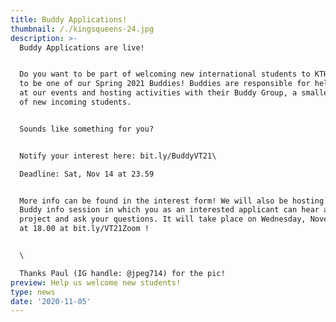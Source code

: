 ```yaml
---
title: Buddy Applications!
thumbnail: /./kingsqueens-24.jpg
description: >-
  Buddy Applications are live! 


  Do you want to be part of welcoming new international students to KTH? Apply
  to be one of our Spring 2021 Buddies! Buddies are responsible for helping out
  at our events and hosting activities with their Buddy Group, a smaller group
  of new incoming students.


  Sounds like something for you?


  Notify your interest here: bit.ly/BuddyVT21\

  Deadline: Sat, Nov 14 at 23.59


  More info can be found in the interest form! We will also be hosting a Zoom
  Buddy info session in which you as an interested applicant can hear about the
  project and ask your questions. It will take place on Wednesday, November 11th
  at 18.00 at bit.ly/VT21Zoom !


  \

  Thanks Paul (IG handle: @jpeg714) for the pic!
preview: Help us welcome new students!
type: news
date: '2020-11-05'
---
```


